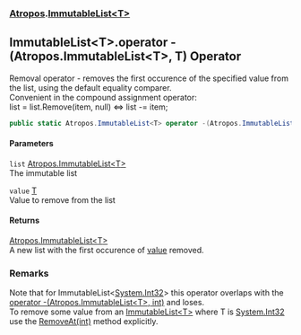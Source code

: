 ### [Atropos](./Atropos.md 'Atropos').[ImmutableList&lt;T&gt;](./ImmutableList-T-.md 'Atropos.ImmutableList&lt;T&gt;')
## ImmutableList&lt;T&gt;.operator -(Atropos.ImmutableList&lt;T&gt;, T) Operator
Removal operator - removes the first occurence of the specified value from the list, using the default equality comparer.  
Convenient in the compound assignment operator:  
list = list.Remove(item, null) <=> list -= item;  
```csharp
public static Atropos.ImmutableList<T> operator -(Atropos.ImmutableList<T> list, T value);
```
#### Parameters
<a name='Atropos-ImmutableList-T--op_Subtraction(Atropos-ImmutableList-T-_T)-list'></a>
`list` [Atropos.ImmutableList&lt;](./ImmutableList-T-.md 'Atropos.ImmutableList&lt;T&gt;')[T](./ImmutableList-T-.md#Atropos-ImmutableList-T--T 'Atropos.ImmutableList&lt;T&gt;.T')[&gt;](./ImmutableList-T-.md 'Atropos.ImmutableList&lt;T&gt;')  
The immutable list  
  
<a name='Atropos-ImmutableList-T--op_Subtraction(Atropos-ImmutableList-T-_T)-value'></a>
`value` [T](./ImmutableList-T-.md#Atropos-ImmutableList-T--T 'Atropos.ImmutableList&lt;T&gt;.T')  
Value to remove from the list  
  
#### Returns
[Atropos.ImmutableList&lt;](./ImmutableList-T-.md 'Atropos.ImmutableList&lt;T&gt;')[T](./ImmutableList-T-.md#Atropos-ImmutableList-T--T 'Atropos.ImmutableList&lt;T&gt;.T')[&gt;](./ImmutableList-T-.md 'Atropos.ImmutableList&lt;T&gt;')  
A new list with the first occurence of [value](#Atropos-ImmutableList-T--op_Subtraction(Atropos-ImmutableList-T-_T)-value 'Atropos.ImmutableList&lt;T&gt;.op_Subtraction(Atropos.ImmutableList&lt;T&gt;, T).value') removed.  
### Remarks
Note that for ImmutableList<[System.Int32](https://docs.microsoft.com/en-us/dotnet/api/System.Int32 'System.Int32')> this operator overlaps with the [operator -(Atropos.ImmutableList&lt;T&gt;, int)](./ImmutableList-T--op_Subtraction(ImmutableList-T-_int).md 'Atropos.ImmutableList&lt;T&gt;.op_Subtraction(Atropos.ImmutableList&lt;T&gt;, int)') and loses.  
            To remove some value from an [ImmutableList&lt;T&gt;](./ImmutableList-T-.md 'Atropos.ImmutableList&lt;T&gt;') where T is [System.Int32](https://docs.microsoft.com/en-us/dotnet/api/System.Int32 'System.Int32') use the [RemoveAt(int)](./ImmutableList-T--RemoveAt(int).md 'Atropos.ImmutableList&lt;T&gt;.RemoveAt(int)') method explicitly.  

